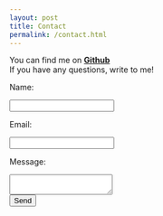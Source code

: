 ```yaml
---
layout: post
title: Contact
permalink: /contact.html
---
```


You can find me on <b>[Github]</b><br>
If you have any questions, write to me!
<form
  action="https://formspree.io/joanna.klosinska.55@gmail.com"
  method="POST"
>
  <label>
    <p>Name:</p>
    <input type="text" name="name">
  </label>
  <label>
    <p>Email:</p>
    <input type="email" name="_replyto">
  </label>
  <label>
    <p>Message:</p>
    <textarea name="message"></textarea>
  </label><br />
  <input type="submit" value="Send">
</form>

[github]: https://github.com/JoannaKlosinska
